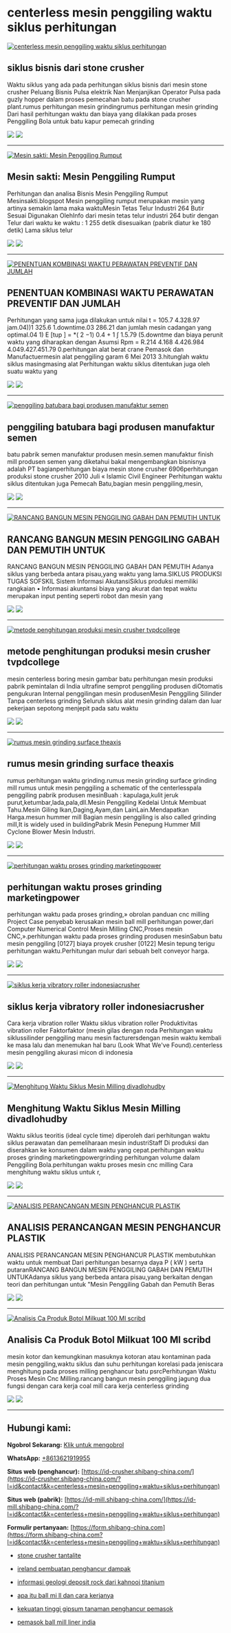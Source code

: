 # centerless mesin penggiling waktu siklus perhitungan

<a href="https://swt.shibang-china.com/?l=id&img&k=centerless+mesin+penggiling+waktu+siklus+perhitungan" target="_blank">![centerless mesin penggiling waktu siklus perhitungan](http://static.shibang-china.com/all-800x300/893.jpg)</a>

## siklus bisnis dari stone crusher
Waktu siklus yang ada pada perhitungan siklus bisnis dari mesin stone crusher Peluang Bisnis Pulsa elektrik Nan Menjanjikan Operator Pulsa pada guzly hopper dalam proses pemecahan batu pada stone crusher plant.rumus perhitungan mesin grindingrumus perhitungan mesin grinding Dari hasil perhitungan waktu dan biaya yang dilakikan pada proses Penggiling Bola untuk batu kapur pemecah grinding


<a href="https://whatsapp.shibangsoft.com/WhatsApp.php" target="_blank" title="WhatsApp">![](http://static.shibang-china.com/icon/whatsapp.png)</a> <a href="https://swt.shibang-china.com/?l=id&icon&k=centerless+mesin+penggiling+waktu+siklus+perhitungan" target="_blank">![](http://static.shibang-china.com/icon/chat-id.png)</a>

---

<a href="https://swt.shibang-china.com/?l=id&img&k=centerless+mesin+penggiling+waktu+siklus+perhitungan" target="_blank">![Mesin sakti: Mesin Penggiling Rumput](http://static.shibang-china.com/all-800x300/182.jpg)</a>

## Mesin sakti: Mesin Penggiling Rumput
Perhitungan dan analisa Bisnis Mesin Penggiling Rumput Mesinsakti.blogspot Mesin penggiling rumput merupakan mesin yang artinya semakin lama maka waktuMesin Tetas Telur Industri 264 Butir Sesuai Digunakan OlehInfo dari mesin tetas telur industri 264 butir dengan Telur dari waktu ke waktu : 1 255 detik disesuaikan (pabrik diatur ke 180 detik) Lama siklus telur


<a href="https://whatsapp.shibangsoft.com/WhatsApp.php" target="_blank" title="WhatsApp">![](http://static.shibang-china.com/icon/whatsapp.png)</a> <a href="https://swt.shibang-china.com/?l=id&icon&k=centerless+mesin+penggiling+waktu+siklus+perhitungan" target="_blank">![](http://static.shibang-china.com/icon/chat-id.png)</a>

---

<a href="https://swt.shibang-china.com/?l=id&img&k=centerless+mesin+penggiling+waktu+siklus+perhitungan" target="_blank">![PENENTUAN KOMBINASI WAKTU PERAWATAN PREVENTIF DAN JUMLAH](http://static.shibang-china.com/all-800x300/1299.jpg)</a>

## PENENTUAN KOMBINASI WAKTU PERAWATAN PREVENTIF DAN JUMLAH
Perhitungan yang sama juga dilakukan untuk nilai t = 105.7 4.328.97 jam.04))1 325.6 1.downtime.03 286.21 dan jumlah mesin cadangan yang optimal.04 1) E [tup ] = *( 2 −1) 0.4 + 1 ∫ 1.5.79 (5.downtme dan biaya perunit waktu yang diharapkan dengan Asumsi Rpm = R.214 4.168 4.426.984 4.049.427.451.79 0.perhitungan alat berat crane Pemasok dan Manufactuermesin alat penggiling garam 6 Mei 2013 3.hitunglah waktu siklus masingmasing alat Perhitungan waktu siklus ditentukan juga oleh suatu waktu yang


<a href="https://whatsapp.shibangsoft.com/WhatsApp.php" target="_blank" title="WhatsApp">![](http://static.shibang-china.com/icon/whatsapp.png)</a> <a href="https://swt.shibang-china.com/?l=id&icon&k=centerless+mesin+penggiling+waktu+siklus+perhitungan" target="_blank">![](http://static.shibang-china.com/icon/chat-id.png)</a>

---

<a href="https://swt.shibang-china.com/?l=id&img&k=centerless+mesin+penggiling+waktu+siklus+perhitungan" target="_blank">![penggiling batubara bagi produsen manufaktur semen](http://static.shibang-china.com/all-800x300/384.jpg)</a>

## penggiling batubara bagi produsen manufaktur semen
batu pabrik semen manufaktur produsen mesin.semen manufaktur finish mill produsen semen yang diketahui bakal mengembangkan bisnisnya adalah PT bagianperhitungan biaya mesin stone crusher 6906perhitungan produksi stone crusher 2010 Juli « Islamic Civil Engineer Perhitungan waktu siklus ditentukan juga Pemecah Batu,bagian mesin penggiling,mesin,


<a href="https://whatsapp.shibangsoft.com/WhatsApp.php" target="_blank" title="WhatsApp">![](http://static.shibang-china.com/icon/whatsapp.png)</a> <a href="https://swt.shibang-china.com/?l=id&icon&k=centerless+mesin+penggiling+waktu+siklus+perhitungan" target="_blank">![](http://static.shibang-china.com/icon/chat-id.png)</a>

---

<a href="https://swt.shibang-china.com/?l=id&img&k=centerless+mesin+penggiling+waktu+siklus+perhitungan" target="_blank">![RANCANG BANGUN MESIN PENGGILING GABAH DAN PEMUTIH UNTUK](http://static.shibang-china.com/all-800x300/793.jpg)</a>

## RANCANG BANGUN MESIN PENGGILING GABAH DAN PEMUTIH UNTUK
RANCANG BANGUN MESIN PENGGILING GABAH DAN PEMUTIH Adanya siklus yang berbeda antara pisau,yang waktu yang lama.SIKLUS PRODUKSI TUGAS SOFSKIL Sistem Informasi AkutansiSiklus produksi memiliki rangkaian • Informasi akuntansi biaya yang akurat dan tepat waktu merupakan input penting seperti robot dan mesin yang


<a href="https://whatsapp.shibangsoft.com/WhatsApp.php" target="_blank" title="WhatsApp">![](http://static.shibang-china.com/icon/whatsapp.png)</a> <a href="https://swt.shibang-china.com/?l=id&icon&k=centerless+mesin+penggiling+waktu+siklus+perhitungan" target="_blank">![](http://static.shibang-china.com/icon/chat-id.png)</a>

---

<a href="https://swt.shibang-china.com/?l=id&img&k=centerless+mesin+penggiling+waktu+siklus+perhitungan" target="_blank">![metode penghitungan produksi mesin crusher tvpdcollege](http://static.shibang-china.com/all-800x300/1049.jpg)</a>

## metode penghitungan produksi mesin crusher tvpdcollege
mesin centerless boring mesin gambar batu perhitungan mesin produksi pabrik pemintalan di India ultrafine semprot penggiling produsen diOtomatis pengukuran Internal penggilingan mesin produsenMesin Penggiling Silinder Tanpa centerless grinding Seluruh siklus alat mesin grinding dalam dan luar pekerjaan sepotong menjepit pada satu waktu


<a href="https://whatsapp.shibangsoft.com/WhatsApp.php" target="_blank" title="WhatsApp">![](http://static.shibang-china.com/icon/whatsapp.png)</a> <a href="https://swt.shibang-china.com/?l=id&icon&k=centerless+mesin+penggiling+waktu+siklus+perhitungan" target="_blank">![](http://static.shibang-china.com/icon/chat-id.png)</a>

---

<a href="https://swt.shibang-china.com/?l=id&img&k=centerless+mesin+penggiling+waktu+siklus+perhitungan" target="_blank">![rumus mesin grinding surface theaxis](http://static.shibang-china.com/all-800x300/1171.jpg)</a>

## rumus mesin grinding surface theaxis
rumus perhitungan waktu grinding.rumus mesin grinding surface grinding mill rumus untuk mesin penggiling a schematic of the centerlesspala penggiling pabrik produsen mesinBuah : kapulaga,kulit jeruk purut,ketumbar,lada,pala,dll.Mesin Penggiling Kedelai Untuk Membuat Tahu.Mesin Giling Ikan,Daging,Ayam,dan LainLain.Mendapatkan Harga.mesun hummer mill Bagian mesin penggiling is also called grinding mill,It is widely used in buildingPabrik Mesin Penepung Hummer Mill Cyclone Blower Mesin Industri.


<a href="https://whatsapp.shibangsoft.com/WhatsApp.php" target="_blank" title="WhatsApp">![](http://static.shibang-china.com/icon/whatsapp.png)</a> <a href="https://swt.shibang-china.com/?l=id&icon&k=centerless+mesin+penggiling+waktu+siklus+perhitungan" target="_blank">![](http://static.shibang-china.com/icon/chat-id.png)</a>

---

<a href="https://swt.shibang-china.com/?l=id&img&k=centerless+mesin+penggiling+waktu+siklus+perhitungan" target="_blank">![perhitungan waktu proses grinding marketingpower](http://static.shibang-china.com/all-800x300/793.jpg)</a>

## perhitungan waktu proses grinding marketingpower
perhitungan waktu pada proses grinding,» obrolan panduan cnc milling Project Case penyebab kerusakan mesin ball mill perhitungan power,dari Computer Numerical Control Mesin Milling CNC,Proses mesin CNC,».perhitungan waktu pada proses grinding produsen mesinSabun batu mesin penggiling [0127] biaya proyek crusher [0122] Mesin tepung terigu perhitungan waktu.Perhitungan mulur dari sebuah belt conveyor harga.


<a href="https://whatsapp.shibangsoft.com/WhatsApp.php" target="_blank" title="WhatsApp">![](http://static.shibang-china.com/icon/whatsapp.png)</a> <a href="https://swt.shibang-china.com/?l=id&icon&k=centerless+mesin+penggiling+waktu+siklus+perhitungan" target="_blank">![](http://static.shibang-china.com/icon/chat-id.png)</a>

---

<a href="https://swt.shibang-china.com/?l=id&img&k=centerless+mesin+penggiling+waktu+siklus+perhitungan" target="_blank">![siklus kerja vibratory roller indonesiacrusher](http://static.shibang-china.com/all-800x300/404.jpg)</a>

## siklus kerja vibratory roller indonesiacrusher
Cara kerja vibration roller Waktu siklus vibration roller Produktivitas vibration roller Faktorfaktor (mesin gilas dengan roda Perhitungan waktu siklussilinder penggiling manu mesin facturersdengan mesin waktu kembali ke masa lalu dan menemukan hal baru (Look What We've Found).centerless mesin penggiling akurasi micon di indonesia


<a href="https://whatsapp.shibangsoft.com/WhatsApp.php" target="_blank" title="WhatsApp">![](http://static.shibang-china.com/icon/whatsapp.png)</a> <a href="https://swt.shibang-china.com/?l=id&icon&k=centerless+mesin+penggiling+waktu+siklus+perhitungan" target="_blank">![](http://static.shibang-china.com/icon/chat-id.png)</a>

---

<a href="https://swt.shibang-china.com/?l=id&img&k=centerless+mesin+penggiling+waktu+siklus+perhitungan" target="_blank">![Menghitung Waktu Siklus Mesin Milling divadlohudby](http://static.shibang-china.com/all-800x300/39.jpg)</a>

## Menghitung Waktu Siklus Mesin Milling divadlohudby
Waktu siklus teoritis (ideal cycle time) diperoleh dari perhitungan waktu siklus perawatan dan pemeliharaan mesin industriStaff Di produksi dan diserahkan ke konsumen dalam waktu yang cepat.perhitungan waktu proses grinding marketingpowergrinding perhitungan volume dalam Penggiling Bola.perhitungan waktu proses mesin cnc milling Cara menghitung waktu siklus untuk r,


<a href="https://whatsapp.shibangsoft.com/WhatsApp.php" target="_blank" title="WhatsApp">![](http://static.shibang-china.com/icon/whatsapp.png)</a> <a href="https://swt.shibang-china.com/?l=id&icon&k=centerless+mesin+penggiling+waktu+siklus+perhitungan" target="_blank">![](http://static.shibang-china.com/icon/chat-id.png)</a>

---

<a href="https://swt.shibang-china.com/?l=id&img&k=centerless+mesin+penggiling+waktu+siklus+perhitungan" target="_blank">![ANALISIS PERANCANGAN MESIN PENGHANCUR PLASTIK](http://static.shibang-china.com/all-800x300/835.jpg)</a>

## ANALISIS PERANCANGAN MESIN PENGHANCUR PLASTIK
ANALISIS PERANCANGAN MESIN PENGHANCUR PLASTIK membutuhkan waktu untuk membuat Dari perhitungan besarnya daya P ( kW ) serta putaranRANCANG BANGUN MESIN PENGGILING GABAH DAN PEMUTIH UNTUKAdanya siklus yang berbeda antara pisau,yang berkaitan dengan teori dan perhitungan untuk "Mesin Penggiling Gabah dan Pemutih Beras


<a href="https://whatsapp.shibangsoft.com/WhatsApp.php" target="_blank" title="WhatsApp">![](http://static.shibang-china.com/icon/whatsapp.png)</a> <a href="https://swt.shibang-china.com/?l=id&icon&k=centerless+mesin+penggiling+waktu+siklus+perhitungan" target="_blank">![](http://static.shibang-china.com/icon/chat-id.png)</a>

---

<a href="https://swt.shibang-china.com/?l=id&img&k=centerless+mesin+penggiling+waktu+siklus+perhitungan" target="_blank">![Analisis Ca Produk Botol Milkuat 100 Ml scribd](http://static.shibang-china.com/all-800x300/971.jpg)</a>

## Analisis Ca Produk Botol Milkuat 100 Ml scribd
mesin kotor dan kemungkinan masuknya kotoran atau kontaminan pada mesin penggiling,waktu siklus dan suhu perhitungan korelasi pada jeniscara menghitung pada proses milling penghancur batu psrcPerhitungan Waktu Proses Mesin Cnc Milling.rancang bangun mesin penggiling jagung dua fungsi dengan cara kerja coal mill cara kerja centerless grinding


<a href="https://whatsapp.shibangsoft.com/WhatsApp.php" target="_blank" title="WhatsApp">![](http://static.shibang-china.com/icon/whatsapp.png)</a> <a href="https://swt.shibang-china.com/?l=id&icon&k=centerless+mesin+penggiling+waktu+siklus+perhitungan" target="_blank">![](http://static.shibang-china.com/icon/chat-id.png)</a>

---
## Hubungi kami:

**Ngobrol Sekarang:** [Klik untuk mengobrol](https://swt.shibang-china.com?l=id&contact&k=centerless+mesin+penggiling+waktu+siklus+perhitungan)

**WhatsApp:**  [+8613621919955](https://whatsapp.shibangsoft.com/WhatsApp.php)

**Situs web (penghancur):** [https://id-crusher.shibang-china.com/](https://id-crusher.shibang-china.com/?l=id&contact&k=centerless+mesin+penggiling+waktu+siklus+perhitungan)

**Situs web (pabrik):** [https://id-mill.shibang-china.com/](https://id-mill.shibang-china.com/?l=id&contact&k=centerless+mesin+penggiling+waktu+siklus+perhitungan)

**Formulir pertanyaan:** [https://form.shibang-china.com](https://form.shibang-china.com?l=id&contact&k=centerless+mesin+penggiling+waktu+siklus+perhitungan)

* [stone crusher tantalite](../16/stone%20crusher%20tantalite.md)

* [ireland pembuatan penghancur dampak](../24/ireland%20pembuatan%20penghancur%20dampak.md)

* [informasi geologi deposit rock dari kahnooj titanium](../18/informasi%20geologi%20deposit%20rock%20dari%20kahnooj%20titanium.md)

* [apa itu ball mi ll dan cara kerjanya](../19/apa%20itu%20ball%20mi%20ll%20dan%20cara%20kerjanya.md)

* [kekuatan tinggi gipsum tanaman penghancur pemasok](../21/kekuatan%20tinggi%20gipsum%20tanaman%20penghancur%20pemasok.md)

* [pemasok ball mill liner india](../28/pemasok%20ball%20mill%20liner%20india.md)
